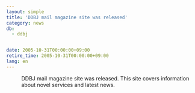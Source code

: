 ```yaml
---
layout: simple
title: 'DDBJ mail magazine site was released'
category: news
db:
  - ddbj


date: 2005-10-31T00:00:00+09:00
retire_time: 2005-10-31T00:00:00+09:00
lang: en
---
```


<dd>DDBJ mail magazine site was released. This site covers information about novel services and latest news.</dd>
